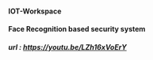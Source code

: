 #### IOT-Workspace
#### Face Recognition based security system
##### url :  https://youtu.be/LZh16xVoErY
